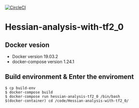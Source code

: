 [![CircleCI](https://circleci.com/gh/mtkwT/Hessian-analysis-with-tf2_0/tree/master.svg?style=svg)](https://circleci.com/gh/mtkwT/Hessian-analysis-with-tf2_0/tree/master)

# Hessian-analysis-with-tf2_0
## Docker vesion
- Docker version 19.03.2
- docker-compose version 1.24.1

## Build environment & Enter the enviroment
```
$ cp build-env
$ docker-compose build
$ docker-compose run hessian-analysis-tf2_0 /bin/bash
$(docker-container) cd /code/Hessian-analysis-with-tf2_0/
```
